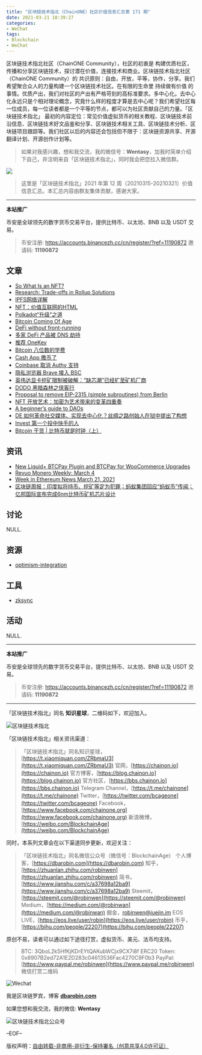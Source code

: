 ```yaml
---
title: "区块链技术指北（ChainONE）社区价值信息汇总第 171 期"
date: 2021-03-21 18:39:27
categories:
- WeChat
tags:
- Blockchain
- WeChat
---
```

区块链技术指北社区（ChainONE Community），社区的初衷是 构建优质社区，传播和分享区块链技术，探讨潜在价值，连接技术和商业。区块链技术指北社区（ChainONE Community）的 共识原则：自由，开放，平等，协作，分享。我们希望聚合众人的力量构建一个区块链技术社区。在有限的生命里 持续做有价值 的事情。优质产出，我们对社区的产出有严格苛刻的高标准要求。多中心化。去中心化永远只是个相对理论概念，究竟什么样的程度才算是去中心呢？我们希望社区每一位成员，每一位读者都是一个平等的节点，都可以为社区贡献自己的力量。「区块链技术指北」 最初的内容定位：常见价值虚拟货币的相关教程、区块链技术前沿信息、区块链技术好文品鉴和分享、区块链技术相关工具、区块链技术分析、区块链项目跟踪等。我们社区以后的内容还会包括但不限于：区块链资源共享、开源翻译计划、开源创作计划等。
<!-- more -->

> 如果对我感兴趣，想和我交流，我的微信号：**Wentasy**，加我时简单介绍下自己，并注明来自「区块链技术指北」，同时我会把您拉入微信群。

![](https://cdn.dbarobin.com/EFxCQjC.png)

> 这里是「区块链技术指北」2021 年第 12 周（20210315-20210321）价值信息汇总。本汇总内容由群友集体贡献，感谢大家。

***

**本站推广**

币安是全球领先的数字货币交易平台，提供比特币、以太坊、BNB 以及 USDT 交易。

> 币安注册: https://accounts.binancezh.cc/cn/register/?ref=11190872
> 邀请码: **11190872**

## 文章

* [So What Is an NFT?](https://bbs.chainon.io/d/7400)
* [Research: Trade-offs in Rollup Solutions](https://bbs.chainon.io/d/7401)
* [IPFS网络详解](https://bbs.chainon.io/d/7402)
* [NFT：价值互联网的HTML](https://bbs.chainon.io/d/7403)
* [Polkadot“升级”之道](https://bbs.chainon.io/d/7404)
* [Bitcoin Coming Of Age](https://bbs.chainon.io/d/7406)
* [DeFi without front-running](https://bbs.chainon.io/d/7407)
* [多家 DeFi 产品被 DNS 劫持](https://bbs.chainon.io/d/7409)
* [推荐 OneKey](https://bbs.chainon.io/d/7410)
* [Bitcoin 八位数的学费](https://bbs.chainon.io/d/7411)
* [Cash App 撒币了](https://bbs.chainon.io/d/7412)
* [Coinbase 取消 Authy 支持](https://bbs.chainon.io/d/7413)
* [隐私浏览器 Brave 接入 BSC](https://bbs.chainon.io/d/7414)
* [英伟达显卡挖矿限制被破解：“缺芯潮”已经扩至矿机厂商](https://bbs.chainon.io/d/7416)
* [DODO 黑暗森林之侠客行](https://bbs.chainon.io/d/7420)
* [Proposal to remove EIP-2315 (simple subroutines) from Berlin](https://bbs.chainon.io/d/7421)
* [NFT 开放艺术：加密为艺术带来的变革四重奏](https://bbs.chainon.io/d/7422)
* [A beginner’s guide to DAOs](https://bbs.chainon.io/d/7423)
* [DE 如何革命社交媒体、实现去中心化？丝绸之路创始人在狱中提出了构想](https://bbs.chainon.io/d/7424)
* [Invest 第一个投中快手的人](https://bbs.chainon.io/d/7425)
* [Bitcoin 干货 | 比特币就是时钟（上）](https://bbs.chainon.io/d/7426)

## 资讯

* [New Liquid+ BTCPay Plugin and BTCPay for WooCommerce Upgrades](https://bbs.chainon.io/d/7399)
* [Revuo Monero Weekly: March 4](https://bbs.chainon.io/d/7405)
* [Week in Ethereum News March 21, 2021](https://bbs.chainon.io/d/7408)
* [区块链周报：印度拟将持币、挖矿等定为犯罪；蚂蚁集团回应“蚂蚁币”传闻；亿邦国际宣布完成6nm比特币矿机芯片设计](https://bbs.chainon.io/d/7415)

## 讨论

NULL.

## 资源

* [optimism-integration](https://bbs.chainon.io/d/7417)

## 工具

* [zksync](https://bbs.chainon.io/d/7418)

## 活动

NULL.

***

**本站推广**

币安是全球领先的数字货币交易平台，提供比特币、以太坊、BNB 以及 USDT 交易。

> 币安注册: https://accounts.binancezh.cc/cn/register/?ref=11190872
> 邀请码: **11190872**

***

「区块链技术指北」同名 **知识星球**，二维码如下，欢迎加入。

![区块链技术指北](https://cdn.dbarobin.com/3YzonTR.png)

「区块链技术指北」相关资讯渠道：

> 「区块链技术指北」同名知识星球，[https://t.xiaomiquan.com/ZRbmaU3](https://t.xiaomiquan.com/ZRbmaU3)
> 官网，[https://chainon.io](https://chainon.io)
> 官方博客，[https://blog.chainon.io](https://blog.chainon.io)
> 官方社区，[https://bbs.chainon.io](https://bbs.chainon.io)
> Telegram Channel，[https://t.me/chainone](https://t.me/chainone)
> Twitter，[https://twitter.com/bcageone](https://twitter.com/bcageone)
> Facebook，[https://www.facebook.com/chainone.org](https://www.facebook.com/chainone.org)
> 新浪微博，[https://weibo.com/BlockchainAge](https://weibo.com/BlockchainAge)

同时，本系列文章会在以下渠道同步更新，欢迎关注：

> 「区块链技术指北」同名微信公众号（微信号：BlockchainAge）
> 个人博客，[https://dbarobin.com](https://dbarobin.com)
> 知乎，[https://zhuanlan.zhihu.com/robinwen](https://zhuanlan.zhihu.com/robinwen)
> 简书，[https://www.jianshu.com/c/a37698a12ba9](https://www.jianshu.com/c/a37698a12ba9)
> Steemit，[https://steemit.com/@robinwen](https://steemit.com/@robinwen)
> Medium，[https://medium.com/@robinwan](https://medium.com/@robinwan)
> 掘金，[robinwen@juejin.im](https://juejin.im/user/5673ccae60b2260ee435f89a/posts)
> EOS LIVE，[https://eos.live/user/robin](https://eos.live/user/robin)
> 币乎，[https://bihu.com/people/22207](https://bihu.com/people/22207)

原创不易，读者可以通过如下途径打赏，虚拟货币、美元、法币均支持。

> BTC: 3QboL2k5HfKjKDrEYtQAKubWCjx9CX7i8f
> ERC20 Token: 0x8907B2ed72A1E2D283c04613536Fac4270C9F0b3
> PayPal: [https://www.paypal.me/robinwen](https://www.paypal.me/robinwen)
> 微信打赏二维码

![Wechat](https://cdn.dbarobin.com/SzoNl5b.jpg)

我是区块链罗宾，博客 **[dbarobin.com](https://dbarobin.com/)**

如果您想和我交流，我的微信: **Wentasy**

![区块链技术指北公众号](https://cdn.dbarobin.com/w0wignb.png)

–EOF–

版权声明：[自由转载-非商用-非衍生-保持署名（创意共享4.0许可证）](http://creativecommons.org/licenses/by-nc-nd/4.0/deed.zh)